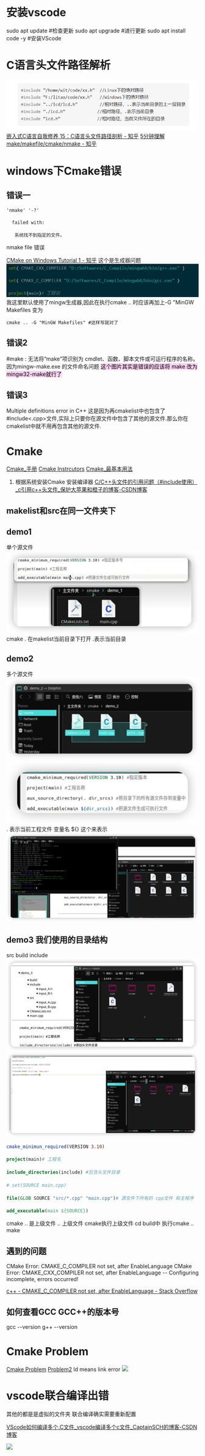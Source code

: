# 安装vscode
sudo apt update   #检查更新
sudo apt upgrade  #进行更新
sudo apt install code -y  #安装VScode

# C语言头文件路径解析
![](assets/截图_20230303093645.png)
[嵌入式C语言自我修养 15：C语言头文件路径剖析 - 知乎](https://zhuanlan.zhihu.com/p/159432310)
[5分钟理解make/makefile/cmake/nmake - 知乎](https://zhuanlan.zhihu.com/p/111110992)
# windows下Cmake错误
## 错误一
```text
'nmake' '-?'

  failed with:

   系统找不到指定的文件。
```
nmake file 错误

[CMake on Windows Tutorial 1 - 知乎](https://zhuanlan.zhihu.com/p/497839595)
这个是生成器问题
![](assets/截图_20230303102032.png)
我这里默认使用了mingw生成器,因此在执行cmake .. 时应该再加上-G "MinGW Makefiles
变为
~~~text
cmake .. -G "MinGW Makefiles" #这样写就对了
~~~

## 错误2
#make : 无法将“make”项识别为 cmdlet、函数、脚本文件或可运行程序的名称。
因为mingw-make.exe 的文件命名问题
<mark style="background: #FFB8EBA6;">这个图片其实是错误的应该将 make 改为mingw32-make就行了</mark>

## 错误3
Multiple definitions error in C++
这是因为再cmakelist中也包含了#include<.cpp>文件,实际上只要你在源文件中包含了其他的源文件.那么你在cmakelist中就不用再包含其他的源文件.

# Cmake
[Cmake_手册](https://gavinliu6.github.io/CMake-Practice-zh-CN/#/common-var)
[Cmake Instrcutors](assets/CMake%20Practice.pdf)
[Cmake_最基本用法](https://www.bilibili.com/video/BV1Po4y1y7nV/?spm_id_from=333.880.my_history.page.click&vd_source=2f6e531d9d833ca7fdcd8c5bb99bd1bb)
1. 根据系统安装Cmake  安装编译器
[C/C++头文件的引用问题（#include使用）\_c引用c++头文件\_保护大苹果和橙子的博客-CSDN博客](https://blog.csdn.net/vito_7474110/article/details/81911990)
## makelist和src在同一文件夹下
## demo1
单个源文件
![](assets/Pasted%20image%2020230222112146.png)
cmake  . 在makelist当前目录下打开 .表示当前目录


## demo2
多个源文件
![](assets/Pasted%20image%2020230222112913.png)
![](assets/Pasted%20image%2020230222113207.png)
. 表示当前工程文件
变量名 ${} 这个来表示
![](assets/Pasted%20image%2020230222113401.png)
## demo3  我们使用的目录结构
src build include 
![](assets/Pasted%20image%2020230222113533.png)
![](assets/Pasted%20image%2020230222113938.png)

```cmake
cmake_minimun_required(VERSION 3.10)

project(main)# 工程名

include_directories(include) #包含头文件目录

# set(SOURCE main.cpp)

file(GLOB SOURCE "src/*.cpp" "main.cpp")# 源文件下所有的 cpp文件 和主程序

add_executable(main ${SOURCE})
```
cmake .. 是上级文件 .. 上级文件 cmake执行上级文件
cd build中 执行cmake ..
make


## 遇到的问题
CMake Error: CMAKE_C_COMPILER not set, after EnableLanguage
CMake Error: CMAKE_CXX_COMPILER not set, after EnableLanguage
-- Configuring incomplete, errors occurred!

[c++ - CMAKE\_C\_COMPILER not set, after EnableLanguage - Stack Overflow](https://stackoverflow.com/questions/70524164/cmake-c-compiler-not-set-after-enablelanguage)





## 如何查看GCC GCC++的版本号
gcc --version
g++ --version

# Cmake Problem
[Cmake Problem](assets/截图_20230225141640.png)
[Problem2](assets/截图_20230225142718.png)
ld means link error
![](assets/Pasted%20image%2020230301113244.png)

# vscode联合编译出错
其他的都是是虚拟的文件夹
联合编译确实需要重新配置

[VScode如何编译多个.C文件\_vscode编译多个c文件\_CaptainSCH的博客-CSDN博客](https://blog.csdn.net/piaoyulengse/article/details/120631819)

![](assets/截图_20230301231202.png)